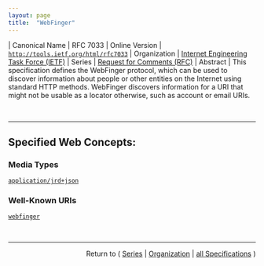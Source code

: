 ```yaml
---
layout: page
title:  "WebFinger"
---
```


| Canonical Name | RFC 7033
| Online Version | [`http://tools.ietf.org/html/rfc7033`](http://tools.ietf.org/html/rfc7033)
| Organization | [Internet Engineering Task Force (IETF)](..  "List of specification series by this organization")
| Series | [Request for Comments (RFC)](.  "List of specifications in this series")
| Abstract | This specification defines the WebFinger protocol, which can be used to discover information about people or other entities on the Internet using standard HTTP methods. WebFinger discovers information for a URI that might not be usable as a locator otherwise, such as account or email URIs.

<br/>
<hr/>

## Specified Web Concepts:

### Media Types

[`application/jrd+json`](/concepts/media-type/application/jrd+json "The WebFinger resource returns a JSON Resource Descriptor (JRD) as the resource representation to convey information about an entity on the Internet.")

### Well-Known URIs

[`webfinger`](/concepts/well-known-uri/webfinger "A WebFinger request is an HTTPS request to a WebFinger resource. A WebFinger resource is a well-known URI [3] using the HTTPS scheme constructed along with the required query target and optional link relation types. The path component of a WebFinger URI MUST be the well-known path &#34;/.well-known/webfinger&#34;. A WebFinger URI MUST contain a query component that encodes the query target and optional link relation types")



<br/>
<hr/>

<p style="text-align: right">Return to ( <a href="./">Series</a> | <a href="../">Organization</a> | <a href="../../">all Specifications</a> )</p>